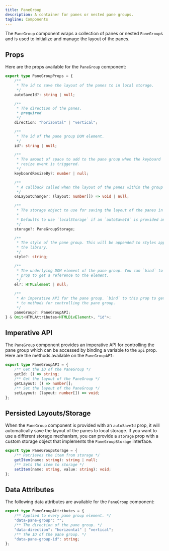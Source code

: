 ```yaml
---
title: PaneGroup
description: A container for panes or nested pane groups.
tagline: Components
---
```


The `PaneGroup` component wraps a collection of panes or nested `PaneGroup`s and is used to initialize and manage the layout of the panes.

## Props

Here are the props available for the `PaneGroup` component:

```ts
export type PaneGroupProps = {
	/**
	 * The id to save the layout of the panes to in local storage.
	 */
	autoSaveId?: string | null;

	/**
	 * The direction of the panes.
	 * @required
	 */
	direction: "horizontal" | "vertical";

	/**
	 * The id of the pane group DOM element.
	 */
	id?: string | null;

	/**
	 * The amount of space to add to the pane group when the keyboard
	 * resize event is triggered.
	 */
	keyboardResizeBy?: number | null;

	/**
	 * A callback called when the layout of the panes within the group changes.
	 */
	onLayoutChange?: (layout: number[]) => void | null;

	/**
	 * The storage object to use for saving the layout of the panes in the group.
	 *
	 * Defaults to use `localStorage` if an `autoSaveId` is provided and no storage is provided.
	 */
	storage?: PaneGroupStorage;

	/**
	 * The style of the pane group. This will be appended to styles applied by
	 * the library.
	 */
	style?: string;

	/**
	 * The underlying DOM element of the pane group. You can `bind` to this
	 * prop to get a reference to the element.
	 */
	el?: HTMLElement | null;

	/**
	 * An imperative API for the pane group. `bind` to this prop to get access
	 * to methods for controlling the pane group.
	 */
	paneGroup?: PaneGroupAPI;
} & Omit<HTMLAttributes<HTMLDivElement>, "id">;
```

## Imperative API

The `PaneGroup` component provides an imperative API for controlling the pane group which can be accessed by binding a variable to the `api` prop. Here are the methods available on the `PaneGroupAPI`:

```ts
export type PaneGroupAPI = {
	/** Get the ID of the PaneGroup */
	getId: () => string;
	/** Get the layout of the PaneGroup */
	getLayout: () => number[];
	/** Set the layout of the PaneGroup */
	setLayout: (layout: number[]) => void;
};
```

## Persisted Layouts/Storage

When the `PaneGroup` component is provided with an `autoSaveId` prop, it will automatically save the layout of the panes to local storage. If you want to use a different storage mechanism, you can provide a `storage` prop with a custom storage object that implements the `PaneGroupStorage` interface.

```ts
export type PaneGroupStorage = {
	/** Retrieves the item from storage */
	getItem(name: string): string | null;
	/** Sets the item to storage */
	setItem(name: string, value: string): void;
};
```

## Data Attributes

The following data attributes are available for the `PaneGroup` component:

```ts
export type PaneGroupAttributes = {
	/** Applied to every pane group element. */
	"data-pane-group": "";
	/** The direction of the pane group. */
	"data-direction": "horizontal" | "vertical";
	/** The ID of the pane group. */
	"data-pane-group-id": string;
};
```
